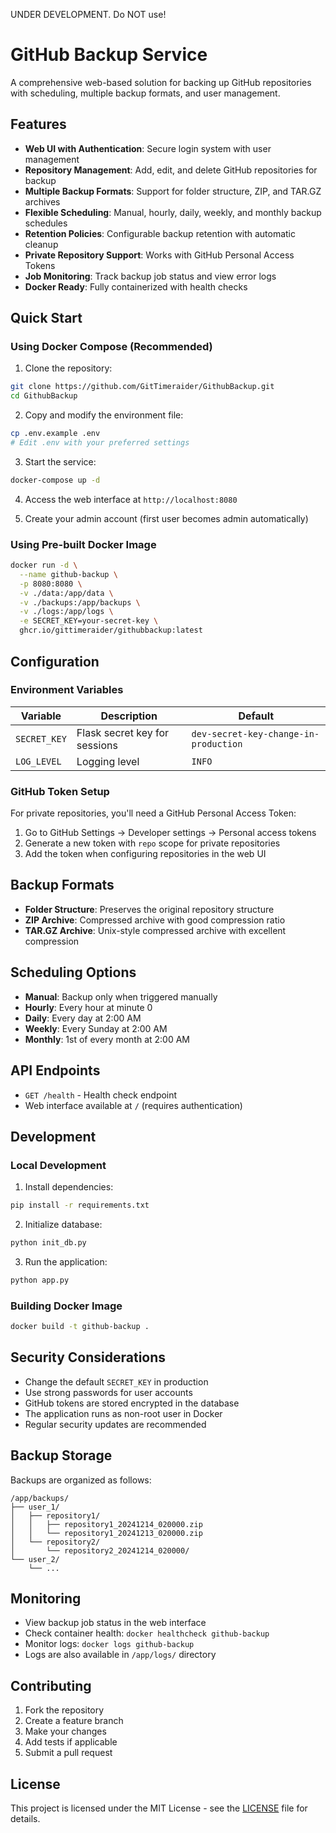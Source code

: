 UNDER DEVELOPMENT. Do NOT use!

# GitHub Backup Service

A comprehensive web-based solution for backing up GitHub repositories with scheduling, multiple backup formats, and user management.

## Features

- **Web UI with Authentication**: Secure login system with user management
- **Repository Management**: Add, edit, and delete GitHub repositories for backup
- **Multiple Backup Formats**: Support for folder structure, ZIP, and TAR.GZ archives
- **Flexible Scheduling**: Manual, hourly, daily, weekly, and monthly backup schedules
- **Retention Policies**: Configurable backup retention with automatic cleanup
- **Private Repository Support**: Works with GitHub Personal Access Tokens
- **Job Monitoring**: Track backup job status and view error logs
- **Docker Ready**: Fully containerized with health checks

## Quick Start

### Using Docker Compose (Recommended)

1. Clone the repository:
```bash
git clone https://github.com/GitTimeraider/GithubBackup.git
cd GithubBackup
```

2. Copy and modify the environment file:
```bash
cp .env.example .env
# Edit .env with your preferred settings
```

3. Start the service:
```bash
docker-compose up -d
```

4. Access the web interface at `http://localhost:8080`

5. Create your admin account (first user becomes admin automatically)

### Using Pre-built Docker Image

```bash
docker run -d \
  --name github-backup \
  -p 8080:8080 \
  -v ./data:/app/data \
  -v ./backups:/app/backups \
  -v ./logs:/app/logs \
  -e SECRET_KEY=your-secret-key \
  ghcr.io/gittimeraider/githubbackup:latest
```

## Configuration

### Environment Variables

| Variable | Description | Default |
|----------|-------------|---------|
| `SECRET_KEY` | Flask secret key for sessions | `dev-secret-key-change-in-production` |
| `LOG_LEVEL` | Logging level | `INFO` |

### GitHub Token Setup

For private repositories, you'll need a GitHub Personal Access Token:

1. Go to GitHub Settings → Developer settings → Personal access tokens
2. Generate a new token with `repo` scope for private repositories
3. Add the token when configuring repositories in the web UI

## Backup Formats

- **Folder Structure**: Preserves the original repository structure
- **ZIP Archive**: Compressed archive with good compression ratio
- **TAR.GZ Archive**: Unix-style compressed archive with excellent compression

## Scheduling Options

- **Manual**: Backup only when triggered manually
- **Hourly**: Every hour at minute 0
- **Daily**: Every day at 2:00 AM
- **Weekly**: Every Sunday at 2:00 AM
- **Monthly**: 1st of every month at 2:00 AM

## API Endpoints

- `GET /health` - Health check endpoint
- Web interface available at `/` (requires authentication)

## Development

### Local Development

1. Install dependencies:
```bash
pip install -r requirements.txt
```

2. Initialize database:
```bash
python init_db.py
```

3. Run the application:
```bash
python app.py
```

### Building Docker Image

```bash
docker build -t github-backup .
```

## Security Considerations

- Change the default `SECRET_KEY` in production
- Use strong passwords for user accounts
- GitHub tokens are stored encrypted in the database
- The application runs as non-root user in Docker
- Regular security updates are recommended

## Backup Storage

Backups are organized as follows:
```
/app/backups/
├── user_1/
│   ├── repository1/
│   │   ├── repository1_20241214_020000.zip
│   │   └── repository1_20241213_020000.zip
│   └── repository2/
│       └── repository2_20241214_020000/
└── user_2/
    └── ...
```

## Monitoring

- View backup job status in the web interface
- Check container health: `docker healthcheck github-backup`
- Monitor logs: `docker logs github-backup`
- Logs are also available in `/app/logs/` directory

## Contributing

1. Fork the repository
2. Create a feature branch
3. Make your changes
4. Add tests if applicable
5. Submit a pull request

## License

This project is licensed under the MIT License - see the [LICENSE](LICENSE) file for details.
